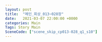 ```yaml
---
layout: post
title:  "메인_회상_013~028장"
date:   2021-03-07 22:00:00 +0000
categories: Main
Tags: Story Main
SceneCode: ["scene_skip_cp013-028_q1_s10"]
---
```

